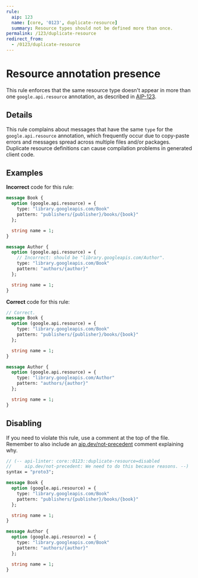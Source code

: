 ```yaml
---
rule:
  aip: 123
  name: [core, '0123', duplicate-resource]
  summary: Resource types should not be defined more than once.
permalink: /123/duplicate-resource
redirect_from:
  - /0123/duplicate-resource
---
```


# Resource annotation presence

This rule enforces that the same resource type doesn't appear in more than one
`google.api.resource` annotation, as described in [AIP-123][].

## Details

This rule complains about messages that have the same `type` for the
`google.api.resource` annotation, which frequently occur due to copy-paste
errors and messages spread across multiple files and/or packages. Duplicate
resource definitions can cause compilation problems in generated client code.

## Examples

**Incorrect** code for this rule:

```proto
message Book {
  option (google.api.resource) = {
    type: "library.googleapis.com/Book"
    pattern: "publishers/{publisher}/books/{book}"
  };

  string name = 1;
}

message Author {
  option (google.api.resource) = {
    // Incorrect: should be "library.googleapis.com/Author".
    type: "library.googleapis.com/Book"
    pattern: "authors/{author}"
  };

  string name = 1;
}
```

**Correct** code for this rule:

```proto
// Correct.
message Book {
  option (google.api.resource) = {
    type: "library.googleapis.com/Book"
    pattern: "publishers/{publisher}/books/{book}"
  };

  string name = 1;
}

message Author {
  option (google.api.resource) = {
    type: "library.googleapis.com/Author"
    pattern: "authors/{author}"
  };

  string name = 1;
}
```

## Disabling

If you need to violate this rule, use a comment at the top of the file.
Remember to also include an [aip.dev/not-precedent][] comment explaining why.

```proto
// (-- api-linter: core::0123::duplicate-resource=disabled
//     aip.dev/not-precedent: We need to do this because reasons. --)
syntax = "proto3";

message Book {
  option (google.api.resource) = {
    type: "library.googleapis.com/Book"
    pattern: "publishers/{publisher}/books/{book}"
  };

  string name = 1;
}

message Author {
  option (google.api.resource) = {
    type: "library.googleapis.com/Book"
    pattern: "authors/{author}"
  };

  string name = 1;
}
```

[aip-123]: http://aip.dev/123
[aip.dev/not-precedent]: https://aip.dev/not-precedent
